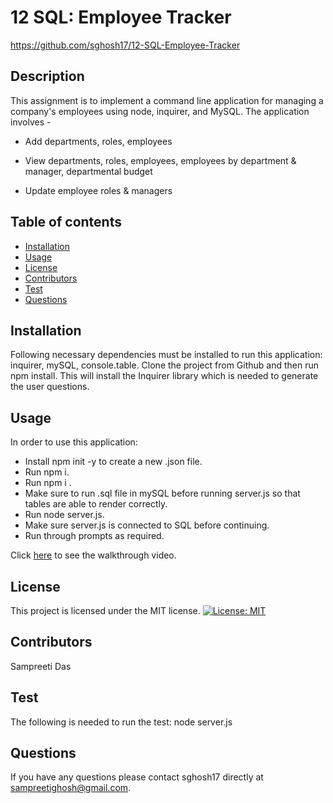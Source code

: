 # **12 SQL: Employee Tracker**

https://github.com/sghosh17/12-SQL-Employee-Tracker

## Description

This assignment is to implement a command line application for managing a company's employees using node, inquirer, and MySQL. The application involves -

- Add departments, roles, employees

- View departments, roles, employees, employees by department & manager, departmental budget

- Update employee roles & managers

## Table of contents

- [Installation](#installation)
- [Usage](#usage)
- [License](#license)
- [Contributors](#contributors)
- [Test](#test)
- [Questions](#questions)

## Installation

Following necessary dependencies must be installed to run this application: inquirer, mySQL, console.table. Clone the project from Github and then run npm install. This will install the Inquirer library which is needed to generate the user questions.

## Usage

In order to use this application:

- Install npm init -y to create a new .json file.
- Run npm i.
- Run npm i <dependencies>.
- Make sure to run .sql file in mySQL before running server.js so that tables are able to render correctly.
- Run node server.js.
- Make sure server.js is connected to SQL before continuing.
- Run through prompts as required.

Click [here](https://watch.screencastify.com/v/qPc5JJ0nPLFe4HXS8TRI) to see the walkthrough video.

## License

This project is licensed under the MIT license.
[![License: MIT](https://img.shields.io/badge/License-MIT-yellow.svg)](https://opensource.org/licenses/MIT)

## Contributors

Sampreeti Das

## Test

The following is needed to run the test: node server.js

## Questions

If you have any questions please contact sghosh17 directly at sampreetighosh@gmail.com.
